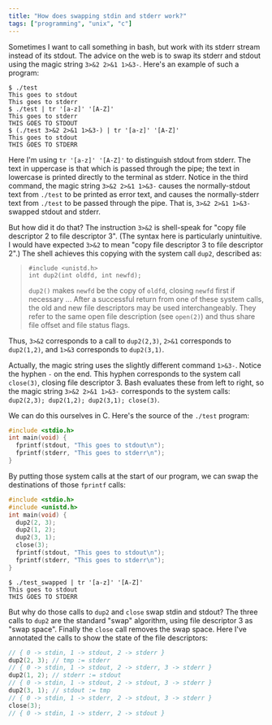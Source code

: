 ```yaml
---
title: "How does swapping stdin and stderr work?"
tags: ["programming", "unix", "c"]
---
```


Sometimes I want to call something in bash,
but work with its stderr stream instead of its stdout.
The advice on the web is to swap its stderr and stdout
using the magic string `3>&2 2>&1 1>&3-`.
Here's an example of such a program:

```console
$ ./test
This goes to stdout
This goes to stderr
$ ./test | tr '[a-z]' '[A-Z]'
This goes to stderr
THIS GOES TO STDOUT
$ (./test 3>&2 2>&1 1>&3-) | tr '[a-z]' '[A-Z]'
This goes to stdout
THIS GOES TO STDERR
```

Here I'm using `tr '[a-z]' '[A-Z]'` to distinguish stdout from stderr.
The text in uppercase is that which is passed through the pipe;
the text in lowercase is printed directly to the terminal as stderr.
Notice in the third command,
the magic string `3>&2 2>&1 1>&3-`
causes the normally-stdout text from `./test` to be printed as error text,
and causes the normally-stderr text from `./test` to be passed through the pipe.
That is, `3>&2 2>&1 1>&3-` swapped stdout and stderr.

But how did it do that?
The instruction `3>&2` is shell-speak for
"copy file descriptor 2 to file descriptor 3".
(The syntax here is particularly unintuitive.
I would have expected `3>&2` to mean "copy file descriptor 3 to file descriptor 2".)
The shell achieves this copying with the system call `dup2`,
described as:

> ```
> #include <unistd.h>
> int dup2(int oldfd, int newfd);
> ```
>
> `dup2()` makes `newfd` be the copy of `oldfd`, closing `newfd` first if necessary ...
> After a successful return from one of these system calls,
> the old and new file descriptors may be used interchangeably.
> They refer to the same open file description (see `open(2)`) and thus share file offset and file status flags.

Thus, `3>&2` corresponds to a call to `dup2(2,3)`,
`2>&1` corresponds to `dup2(1,2)`,
and `1>&3` corresponds to `dup2(3,1)`.

Actually, the magic string uses the slightly different command `1>&3-`.
Notice the hyphen `-` on the end.
This hyphen corresponds to the system call `close(3)`,
closing file descriptor 3.
Bash evaluates these from left to right,
so the magic string `3>&2 2>&1 1>&3-`
corresponds to the system calls:
`dup2(2,3); dup2(1,2); dup2(3,1); close(3)`.

We can do this ourselves in C.
Here's the source of the `./test` program:

```c
#include <stdio.h>
int main(void) {
  fprintf(stdout, "This goes to stdout\n");
  fprintf(stderr, "This goes to stderr\n");
}
```

By putting those system calls at the start of our program,
we can swap the destinations of those `fprintf` calls:

```c
#include <stdio.h>
#include <unistd.h>
int main(void) {
  dup2(2, 3);
  dup2(1, 2);
  dup2(3, 1);
  close(3);
  fprintf(stdout, "This goes to stdout\n");
  fprintf(stderr, "This goes to stderr\n");
}
```

```console
$ ./test_swapped | tr '[a-z]' '[A-Z]'
This goes to stdout
THIS GOES TO STDERR
```

But why do those calls to `dup2` and `close` swap stdin and stdout?
The three calls to `dup2` are the standard "swap" algorithm,
using file descriptor 3 as "swap space".
Finally the `close` call removes the swap space.
Here I've annotated the calls to show the state of the file descriptors:

```c
// { 0 -> stdin, 1 -> stdout, 2 -> stderr }
dup2(2, 3); // tmp := stderr
// { 0 -> stdin, 1 -> stdout, 2 -> stderr, 3 -> stderr }
dup2(1, 2); // stderr := stdout
// { 0 -> stdin, 1 -> stdout, 2 -> stdout, 3 -> stderr }
dup2(3, 1); // stdout := tmp
// { 0 -> stdin, 1 -> stderr, 2 -> stdout, 3 -> stderr }
close(3);
// { 0 -> stdin, 1 -> stderr, 2 -> stdout }
```
